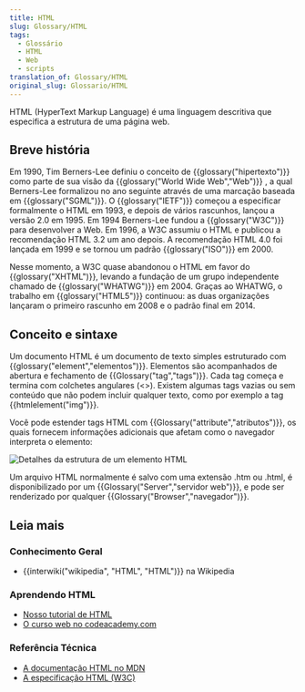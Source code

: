 ```yaml
---
title: HTML
slug: Glossary/HTML
tags:
  - Glossário
  - HTML
  - Web
  - scripts
translation_of: Glossary/HTML
original_slug: Glossario/HTML
---
```

HTML (HyperText Markup Language) é uma linguagem descritiva que especifica a estrutura de uma página web.

## Breve história

Em 1990, Tim Berners-Lee definiu o conceito de {{glossary("hipertexto")}} como parte de sua visão da {{glossary("World Wide Web","Web")}} , a qual Berners-Lee formalizou no ano seguinte através de uma marcação baseada em {{glossary("SGML")}}. O {{glossary("IETF")}} começou a especificar formalmente o HTML em 1993, e depois de vários rascunhos, lançou a versão 2.0 em 1995. Em 1994 Berners-Lee fundou a {{glossary("W3C")}} para desenvolver a Web. Em 1996, a W3C assumiu o HTML e publicou a recomendação HTML 3.2 um ano depois. A recomendação HTML 4.0 foi lançada em 1999 e se tornou um padrão {{glossary("ISO")}} em 2000.

Nesse momento, a W3C quase abandonou o HTML em favor do {{glossary("XHTML")}}, levando a fundação de um grupo independente chamado de {{glossary("WHATWG")}} em 2004. Graças ao WHATWG, o trabalho em {{glossary("HTML5")}} continuou: as duas organizações lançaram o primeiro rascunho em 2008 e o padrão final em 2014.

## Conceito e sintaxe

Um documento HTML é um documento de texto simples estruturado com {{glossary("element","elementos")}}. Elementos são acompanhados de abertura e fechamento de {{Glossary("tag","tags")}}. Cada tag começa e termina com colchetes angulares (<>). Existem algumas tags vazias ou sem conteúdo que não podem incluir qualquer texto, como por exemplo a tag {{htmlelement("img")}}.

Você pode estender tags HTML com {{Glossary("attribute","atributos")}}, os quais fornecem informações adicionais que afetam como o navegador interpreta o elemento:

![Detalhes da estrutura de um elemento HTML](https://mdn.mozillademos.org/files/14717/mdn_Anatomia_de_um_elemento_HTML.png)

Um arquivo HTML normalmente é salvo com uma extensão .htm ou .html, é disponibilizado por um {{Glossary("Server","servidor web")}}, e pode ser renderizado por qualquer {{Glossary("Browser","navegador")}}.

## Leia mais

### Conhecimento Geral

- {{interwiki("wikipedia", "HTML", "HTML")}} na Wikipedia

### Aprendendo HTML

- [Nosso tutorial de HTML](/pt-BR/docs/Aprender/HTML)
- [O curso web no codeacademy.com](https://www.codecademy.com/learn/web)

### Referência Técnica

- [A documentação HTML no MDN](/pt-BR/docs/Web/HTML)
- [A especificação HTML (W3C)](http://www.w3.org/TR/html5/)
